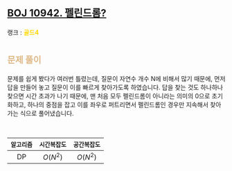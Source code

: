 # <span style="font-size:17pt; font-weight:bold">[BOJ 10942. 펠린드롬?](https://www.acmicpc.net/problem/10942)</span>
랭크 : <span style="color:gold">__골드4__</span>
<br>

# <span style="font-size:15pt;color:BurlyWood">문제 풀이</span>

문제를 쉽게 봤다가 여러번 틀렸는데, 질문이 자연수 개수 N에 비해서 많기 때문에, 먼저 답을 만들어 놓고 질문이 이를 빠르게 찾아가도록 하였습니다. 답을 찾는 것도 하나하나 찾으면 시간 초과가 나기 때문에, 맨 처음 모두 펠린드롬이 아니라는 의미의 0으로 초기화하고, 하나의 중점을 잡고 이를 좌우로 퍼트리면서 펠린드롬인 경우만 지속해서 찾아가는 식으로 풀어냈습니다.

<br>

|`알고리즘`|`시간복잡도`|`공간복잡도`|
|:---:|:---:|:---:|
| DP | $O(N^2)$| $O(N^2)$ |

<br><br>
